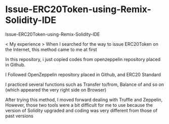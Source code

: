 # Issue-ERC20Token-using-Remix-Solidity-IDE
Issue-ERC20Token-using-Remix-Solidity-IDE

< My experience >
When I searched for the way to issue ERC20Token on the Internet,
this method came to me at first

In this repository, i just copied codes from openzeppelin repository placed in Github.

I Followed OpenZeppelin repository placed in Github, and ERC20 Standard 

I practiced several functions such as Transfer to/from, Balance of and so on (which appeared the very right side on Browser)

After trying this method, I moved forward dealing with Truffle and Zeppelin,
However, those two tools were a bit difficult for me to use because the version of Solidity upgraded and coding was very different from those of past versions
